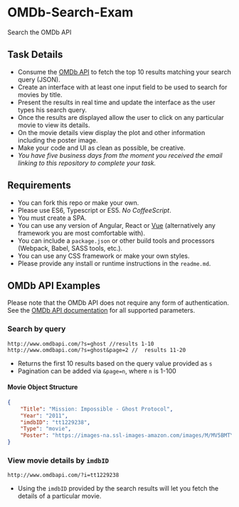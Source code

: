 # OMDb-Search-Exam
Search the OMDb API

## Task Details
- Consume the [OMDb API](http://www.omdbapi.com/) to fetch the top 10 results matching your search query (JSON).
- Create an interface with at least one input field to be used to search for movies by title.
- Present the results in real time and update the interface as the user types his search query.
- Once the results are displayed allow the user to click on any particular movie to view its details.
- On the movie details view display the plot and other information including the poster image.
- Make your code and UI as clean as possible, be creative.
- *You have five business days from the moment you received the email linking to this repository to complete your task.*

## Requirements
- You can fork this repo or make your own.
- Please use ES6, Typescript or ES5. *No CoffeeScript*.
- You must create a SPA.
- You can use any version of Angular, React or [Vue](https://vuejs.org/) (alternatively any framework you are most comfortable with).
- You can include a `package.json` or other build tools and processors (Webpack, Babel, SASS tools, etc.).
- You can use any CSS framework or make your own styles.
- Please provide any install or runtime instructions in the `readme.md`.

## OMDb API Examples
Please note that the OMDb API does not require any form of authentication. See the [OMDb API documentation](http://www.omdbapi.com/#parameters) for all supported parameters.

### Search by query

```
http://www.omdbapi.com/?s=ghost //results 1-10
http://www.omdbapi.com/?s=ghost&page=2 //  results 11-20
```
- Returns the first 10 results based on the query value provided as `s`
- Pagination can be added via `&page=n`, where `n` is 1-100

#### Movie Object Structure
```json
{
    "Title": "Mission: Impossible - Ghost Protocol",
    "Year": "2011",
    "imdbID": "tt1229238",
    "Type": "movie",
    "Poster": "https://images-na.ssl-images-amazon.com/images/M/MV5BMTY4MTUxMjQ5OV5BMl5BanBnXkFtZTcwNTUyMzg5Ng@@._V1_SX300.jpg"
}
```

### View movie details by `imdbID`
```
http://www.omdbapi.com/?i=tt1229238
```
- Using the `imdbID` provided by the search results will let you fetch the details of a particular movie.

